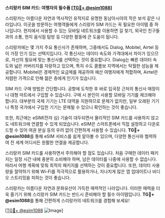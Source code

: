 **스리랑카 SIM 카드: 여행자의 필수품 [[TG💪+ @esim1088](https://t.me/s/esim1088)]**

스리랑카는 아름다운 자연과 역사적인 유적지로 유명한 동남아시아의 작은 보석 같은 나라입니다. 이곳을 방문하는 여행객들에게 스리랑카 SIM 카드는 꼭 필요한 아이템 중 하나입니다. 현지에서 사용할 수 있는 모바일 네트워크를 이용하면 길 찾기, 외국인 친구들과의 소통, 현지 음식점 탐방 등 다양한 활동에 큰 도움이 됩니다.

스리랑카에는 몇 가지 주요 통신사가 존재하며, 그중에서도 Dialog, Mobitel, Airtel 등이 가장 인기 있는 선택지입니다. 각 통신사는 데이터 속도와 가격대에서 차이가 있으므로, 자신의 필요에 맞는 통신사를 선택하는 것이 중요합니다. Dialog는 빠른 데이터 속도와 넓은 커버리지를 자랑하고 있으며, 특히 수도 콜롬보 지역에서는 탁월한 성능을 제공합니다. Mobitel은 경제적인 요금제를 제공하여 예산 여행자에게 적합하며, Airtel은 저렴한 가격으로 인해 젊은 층에게 인기가 있습니다.

SIM 카드 구매 방법은 간단합니다. 공항에 도착한 후 바로 입국장 근처의 통신사 매장이나 대형 마트에서 구입할 수 있습니다. 구매 시 본인이 사용할 모바일 기기를 체크해야 합니다. 대부분의 국제 기기는 LTE 대역을 지원하므로 문제가 없지만, 일부 오래된 기기나 특정 국가에서 구입한 기기는 문제될 수 있으니 확인하는 것이 좋습니다.

또한, 최근에는 eSIM(전자 심) 기술이 대두되면서 물리적인 SIM 카드를 사용하지 않고도 네트워크에 연결할 수 있게 되었습니다. eSIM은 스마트폰에서 직접 설정하고 다운로드할 수 있어 여권 분실 등의 우려 없이 간편하게 사용할 수 있습니다. **TG💪+ @esim1088**를 통해 eSIM 서비스를 쉽게 알아볼 수 있으며, 다양한 통신사와 협력하여 전 세계 어디서든 원활한 연결을 제공합니다.

스리랑카 SIM 카드를 사용하면서 주의해야 할 점도 있습니다. 처음 구매한 데이터 패키지는 일정 시간 내에 충분히 소비해야 하며, 남은 데이터를 나중에 사용할 수 없습니다. 따라서 여행 계획에 맞춰 최적의 패키지를 선택하는 것이 중요합니다. 또한, 데이터 사용량을 절약하기 위해 Wi-Fi를 적극적으로 활용하거나, 지나치게 많은 앱 업데이트나 비디오 스트리밍을 피하는 것이 좋습니다.

스리랑카는 아름다운 자연과 문화유산이 가득한 매력적인 나라입니다. 이러한 매력을 더욱 즐기기 위해 스리랑카 SIM 카드는 반드시 준비해야 할 필수 아이템입니다. **TG💪+ @esim1088**를 통해 간편하게 스리랑카의 네트워크를 경험해 보세요!

[[TG💪+ @esim1088](https://t.me/s/esim1088) ![Image](https://i.postimg.cc/Y0z9fWf4/image.png)]